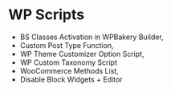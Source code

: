 # WP Scripts

- BS Classes Activation in WPBakery Builder, 
- Custom Post Type Function, 
- WP Theme Customizer Option Script, 
- WP Custom Taxonomy Script
- WooCommerce Methods List, 
- Disable Block Widgets + Editor


